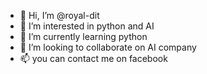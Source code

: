 - 👋 Hi, I’m @royal-dit
- 👀 I’m interested in python and AI
- 🌱 I’m currently learning python
- 💞️ I’m looking to collaborate on  AI company
- 📫 you can contact me on facebook 

<!---
royal-dit/royal-dit is a ✨ special ✨ repository because its `README.md` (this file) appears on your GitHub profile.
You can click the Preview link to take a look at your changes.
--->
